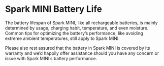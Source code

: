 # Spark MINI Battery Life
The battery lifespan of Spark MINI, like all rechargeable batteries, is mainly determined by usage, charging habit, temperature, and even moisture. Common tips for optimizing the battery’s performance, like avoiding extreme ambient temperatures, still apply to Spark MINI.

Please also rest assured that the battery in Spark MINI is covered by its warranty and we’d happily offer assistance should you have any concern or issue with Spark MINI’s battery performance.
